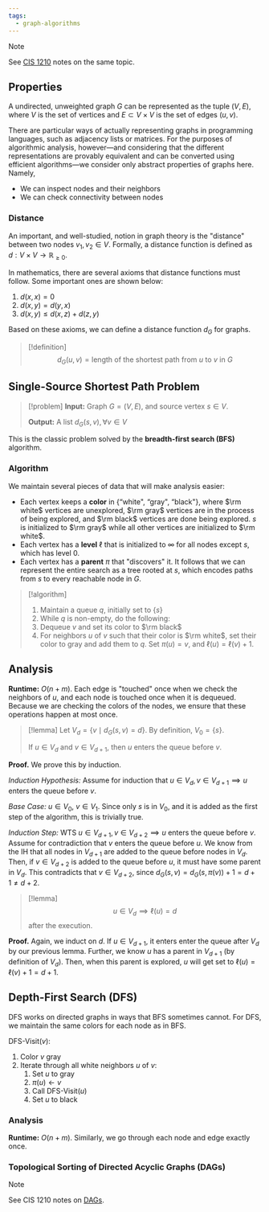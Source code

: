 ```yaml
---
tags:
  - graph-algorithms
---
```

>[!note]
>See [CIS 1210](Graph%20Traversals.md) notes on the same topic.

## Properties

A undirected, unweighted graph $G$ can be represented as the tuple $(V, E)$, where $V$ is the set of vertices and $E\subset V\times V$ is the set of edges $(u, v)$.

There are particular ways of actually representing graphs in programming languages, such as adjacency lists or matrices. For the purposes of algorithmic analysis, however—and considering that the different representations are provably equivalent and can be converted using efficient algorithms—we consider only abstract properties of graphs here. Namely,
- We can inspect nodes and their neighbors
- We can check connectivity between nodes

### Distance

An important, and well-studied, notion in graph theory is the "distance" between two nodes $v_1, v_2\in V$. Formally, a distance function is defined as $d:V\times V\to \mathbb R_{\geq0}$. 

In mathematics, there are several axioms that distance functions must follow. Some important ones are shown below:
1. $d(x, x)=0$
2. $d(x, y)=d(y,x)$
3. $d(x,y)\leq d(x,z)+d(z,y)$

Based on these axioms, we can define a distance function $d_G$ for graphs.

>[!definition]
   $$d_G(u,v)=\text{length of the shortest path from $u$ to $v$ in $G$}$$

## Single-Source Shortest Path Problem

>[!problem]
>**Input:** Graph $G=(V,E)$, and source vertex $s\in V$.
>
>**Output:** A list $d_G(s,v),\forall v\in V$
>

This is the classic problem solved by the **breadth-first search (BFS)** algorithm.

### Algorithm

We maintain several pieces of data that will make analysis easier:
- Each vertex keeps a **color** in $\{\text{``white", ``gray", ``black"}\}$, where $\rm white$ vertices are unexplored, $\rm gray$ vertices are in the process of being explored, and $\rm black$ vertices are done being explored. $s$ is initialized to $\rm gray$ while all other vertices are initialized to $\rm white$. 
- Each vertex has a **level** $\ell$ that is initialized to $\infty$ for all nodes except $s$, which has level $0$.
- Each vertex has a **parent** $\pi$ that "discovers" it. It follows that we can represent the entire search as a tree rooted at $s$, which encodes paths from $s$ to every reachable node in $G$.

>[!algorithm]
>1. Maintain a queue $q$, initially set to $\{s\}$
>2. While $q$ is non-empty, do the following:
>	1. Dequeue $v$ and set its color to $\rm black$
>	2. For neighbors $u$ of $v$ such that their color is $\rm white$, set their color to gray and add them to $q$. Set $\pi(u)=v$, and $\ell(u)=\ell(v)+1$.

## Analysis

**Runtime:** $O(n+m)$. Each edge is "touched" once when we check the neighbors of $u$, and each node is touched once when it is dequeued. Because we are checking the colors of the nodes, we ensure that these operations happen at most once.

>[!lemma]
>Let $V_d=\{v\mid d_G(s,v)=d\}$. By definition, $V_0=\{s\}$. 
>
>If $u\in V_d$ and $v\in V_{d+1}$, then $u$ enters the queue before $v$.

**Proof.** We prove this by induction.

*Induction Hypothesis:* Assume for induction that $u\in V_d, v\in V_{d+1}\implies u$ enters the queue before $v$.

*Base Case:* $u\in V_0$, $v\in V_1$. Since only $s$ is in $V_0$, and it is added as the first step of the algorithm, this is trivially true.

*Induction Step:* WTS $u\in V_{d+1},v\in V_{d+2}\implies u$ enters the queue before $v$. Assume for contradiction that $v$ enters the queue before $u$. We know from the IH that all nodes in $V_{d+1}$ are added to the queue before nodes in $V_d$. Then, if $v\in V_{d+2}$ is added to the queue before $u$, it must have some parent in $V_d$. This contradicts that $v\in V_{d+2}$, since $d_G(s,v)=d_G(s,\pi(v))+1=d+1\neq d+2$.


>[!lemma]
>$$u\in V_d\implies \ell(u)=d$$
>after the execution.

**Proof.** Again, we induct on $d$. If $u\in V_{d+1}$, it enters enter the queue after $V_d$ by our previous lemma. Further, we know $u$ has a parent in $V_{d+1}$ (by definition of $V_d$). Then, when this parent is explored, $u$ will get set to $\ell(u)=\ell(v)+1=d+1$. 

## Depth-First Search (DFS)

DFS works on directed graphs in ways that BFS sometimes cannot. For DFS, we maintain the same colors for each node as in BFS.

$\text{DFS-Visit}(v)$:
1. Color $v$ gray
2. Iterate through all white neighbors $u$ of $v$:
	1. Set $u$ to gray
	2. $\pi(u)\gets v$
	3. Call $\text{DFS-Visit}(u)$
	4. Set $u$ to black

### Analysis

**Runtime:** $O(n+m)$. Similarly, we go through each node and edge exactly once.

### Topological Sorting of Directed Acyclic Graphs (DAGs)

>[!note]
>See CIS 1210 notes on [DAGs](Directed%20Acyclic%20Graphs%20(DAGs).md).

